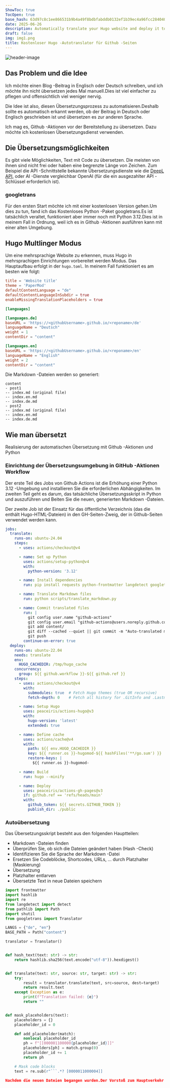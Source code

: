 ```yaml
---
ShowToc: true
TocOpen: true
base_hash: 63d97c8c1ee866531b9b4a49f8bdbfabddb0132ef1b39ec4a96fcc28404053ba
date: 2025-06-26
description: Automatically translate your Hugo website and deploy it to Github Pages
draft: false
img: img1.png
title: Kostenloser Hugo -Autotranslator für Github -Seiten
---
```


![header-image](img1.png)

## Das Problem und die Idee
Ich möchte einen Blog -Beitrag in Englisch oder Deutsch schreiben, und ich möchte ihn nicht übersetzen
jedes Mal manuell.Dies ist viel einfacher zu pflegen und offensichtlich viel weniger
nervig.

Die Idee ist also, diesen Übersetzungsprozess zu automatisieren.Deshalb sollte es
automatisch erkannt werden, ob der Beitrag in Deutsch oder Englisch geschrieben ist und übersetzen
es zur anderen Sprache.

Ich mag es, Github -Aktionen vor der Bereitstellung zu übersetzen.
Dazu möchte ich kostenlosen Übersetzungsdienst verwenden.

## Die Übersetzungsmöglichkeiten
Es gibt viele Möglichkeiten, Text mit Code zu übersetzen.
Die meisten von ihnen sind nicht frei oder haben eine begrenzte Länge von Zeichen.
Zum Beispiel die API -Schnittstelle bekannte Übersetzungsdienste wie die [DeepL API](https://www.deepl.com/en/pro#developer),
oder AI -Dienste vergleichbar OpenAI (für die ein ausgezahlter API -Schlüssel erforderlich ist).

### googletrans
Für den ersten Start möchte ich mit einer kostenlosen Version gehen.Um dies zu tun, fand ich das
Kostenloses Python -Paket googletrans.Es ist tatsächlich veraltet, funktioniert aber immer noch
mit Python 3.12.Dies ist in meinem Fall in Ordnung, weil ich es in Github -Aktionen ausführen kann
mit einer alten Umgebung.

## Hugo Multlinger Modus
Um eine mehrsprachige Website zu erkennen, muss Hugo in mehrsprachigen Einrichtungen vorbereitet werden
Modus.
Das Hauptaufbau erfolgt in der `hugo.toml`.
In meinem Fall funktioniert es am besten wie folgt:

``` toml
title = 'Website title'
theme = 'PaperMod'
defaultContentLanguage = "de"
defaultContentLanguageInSubdir = true
enableMissingTranslationPlaceholders = true

[languages]

[languages.de]
baseURL = 'https://<githubUsername>.github.io/<reponame>/de'
languageName = "Deutsch"
weight = 1
contentDir = "content"

[languages.en]
baseURL = 'https://<githubUsername>.github.io/<reponame>/en'
languageName = "English"
weight = 2
contentDir = "content"
```

Die Markdown -Dateien werden so generiert:

```
content
- post1
-- index.md (original file)
-- index.en.md
-- index.de.md
- post2
-- index.md (original file)
-- index.en.md
-- index.de.md
```

## Wie man übersetzt
Realisierung der automatischen Übersetzung mit Github -Aktionen und Python

### Einrichtung der Übersetzungsumgebung in GitHub -Aktionen Workflow
Der erste Teil des Jobs von Github Actions ist die Erhöhung einer Python 3.12 -Umgebung
und installieren Sie die erforderlichen Abhängigkeiten.
Im zweiten Teil geht es darum, das tatsächliche Übersetzungsskript in Python und auszuführen und
Beiten Sie die neuen, generierten Markdown -Dateien.

Der zweite Job ist der Einsatz für das öffentliche Verzeichnis (das die enthält
Hugo-HTML-Dateien) in den GH-Seiten-Zweig, der in Github-Seiten verwendet werden kann.

``` yaml
jobs:
  translate:
    runs-on: ubuntu-24.04
    steps:
      - uses: actions/checkout@v4

      - name: Set up Python
        uses: actions/setup-python@v4
        with:
          python-version: '3.12'

      - name: Install dependencies
        run: pip install requests python-frontmatter langdetect googletrans==4.0.0-rc1

      - name: Translate Markdown files
        run: python scripts/translate_markdown.py

      - name: Commit translated files
        run: |
          git config user.name "github-actions"
          git config user.email "github-actions@users.noreply.github.com"
          git add content/
          git diff --cached --quiet || git commit -m "Auto-translated markdown files"
          git push
        continue-on-error: true
  deploy:
    runs-on: ubuntu-22.04
    needs: translate
    env:
      HUGO_CACHEDIR: /tmp/hugo_cache
    concurrency:
      group: ${{ github.workflow }}-${{ github.ref }}
    steps:
      - uses: actions/checkout@v4
        with:
          submodules: true  # Fetch Hugo themes (true OR recursive)
          fetch-depth: 0    # Fetch all history for .GitInfo and .Lastmod

      - name: Setup Hugo
        uses: peaceiris/actions-hugo@v3
        with:
          hugo-version: 'latest'
          extended: true

      - name: Define cache
        uses: actions/cache@v4
        with:
          path: ${{ env.HUGO_CACHEDIR }}
          key: ${{ runner.os }}-hugomod-${{ hashFiles('**/go.sum') }}
          restore-keys: |
            ${{ runner.os }}-hugomod-

      - name: Build
        run: hugo --minify

      - name: Deploy
        uses: peaceiris/actions-gh-pages@v3
        if: github.ref == 'refs/heads/main'
        with:
          github_token: ${{ secrets.GITHUB_TOKEN }}
          publish_dir: ./public
```

### Autoübersetzung
Das Übersetzungsskript besteht aus den folgenden Hauptteilen:

- Markdown -Dateien finden
- Überprüfen Sie, ob sich die Dateien geändert haben (Hash -Check)
- Identifizieren Sie die Sprache der Markdown -Datei
- Ersetzen Sie Codeblöcke, Shortcodes, URLs, ... durch Platzhalter (Maskierung)
- Übersetzung
- Platzhalter entlarven
- Übersetzte Text in neue Dateien speichern

``` py
import frontmatter
import hashlib
import re
from langdetect import detect
from pathlib import Path
import shutil
from googletrans import Translator

LANGS = {"de", "en"}
BASE_PATH = Path("content")

translator = Translator()


def hash_text(text: str) -> str:
    return hashlib.sha256(text.encode("utf-8")).hexdigest()


def translate(text: str, source: str, target: str) -> str:
    try:
        result = translator.translate(text, src=source, dest=target)
        return result.text
    except Exception as e:
        print(f"Translation failed: {e}")
        return ""


def mask_placeholders(text):
    placeholders = {}
    placeholder_id = 0

    def add_placeholder(match):
        nonlocal placeholder_id
        ph = f"[[000001100000{placeholder_id}]]"
        placeholders[ph] = match.group(0)
        placeholder_id += 1
        return ph

    # Mask code blocks
    text = re.sub(r"```.*? [0000011000004]]

Nachdem die neuen Dateien begangen wurden.Der Vorstoß zum Hauptverkehr löst einen neuen Hugo -Build aus.